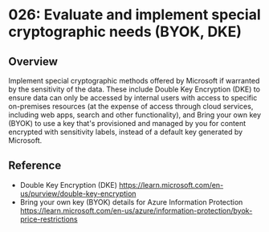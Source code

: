 # 026: Evaluate and implement special cryptographic needs (BYOK, DKE)

## Overview

Implement special cryptographic methods offered by Microsoft if warranted by the sensitivity of the data. 
These include Double Key Encryption (DKE) to ensure data can only be accessed by internal users with access to specific on-premises resources (at the expense of access through cloud services, including web apps, search and other functionality), and Bring your own key (BYOK) to use a key that's provisioned and managed by you for content encrypted with sensitivity labels, instead of a default key generated by Microsoft.

## Reference

* Double Key Encryption (DKE) https://learn.microsoft.com/en-us/purview/double-key-encryption
* Bring your own key (BYOK) details for Azure Information Protection https://learn.microsoft.com/en-us/azure/information-protection/byok-price-restrictions
